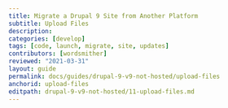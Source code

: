 ```yaml
---
title: Migrate a Drupal 9 Site from Another Platform
subtitle: Upload Files
description: 
categories: [develop]
tags: [code, launch, migrate, site, updates]
contributors: [wordsmither]
reviewed: "2021-03-31"
layout: guide
permalink: docs/guides/drupal-9-v9-not-hosted/upload-files
anchorid: upload-files
editpath: drupal-9-v9-not-hosted/11-upload-files.md
---
```


<Partial file="migrate-add-files-only-drupal.md" />
